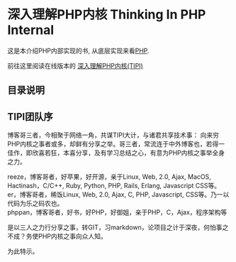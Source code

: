 # 深入理解PHP内核 Thinking In PHP Internal

这是本介绍PHP内部实现的书, 从底层实现来看[PHP][php-home].


前往这里阅读在线版本的 [深入理解PHP内核(TIPI)][project-url]

[php-home]: http://php.net/ "PHP"
[project-url]: http://tipi.reeze.cn/book

## 目录说明

## TIPI团队序
博客哥三者，今相聚于网络一角，共谋TIPI大计，与诸君共享技术事：
向来穷PHP内核之事者或多，却鲜有分享之举。哥三者，常流连于中外博客也，若得一佳作，即欣喜若狂，本喜分享，及有学习总结之心，有意为PHP内核之事举全身之力。

reeze，博客哥者，好苹果，好开源，亲于Linux, Web, 2.0, Ajax, MacOS, Hactinash，C/C++, Ruby, Python, PHP, Rails, Erlang, Javascript CSS等。  
er，博客哥者，稀饭Linux, Web, 2.0, Ajax, C, PHP, Javascript, CSS等。乃一以代码为乐之码农也。  
phppan，博客哥者，好书，好PHP，好御姐，亲于PHP，C，Ajax，程序架构等

是以三人之力行分享之事，转GIT，习markdown，论项目之计于深夜，何怕事之不成？务使PHP内核之事向众人知。

为此特示。

